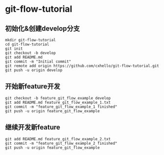 # git-flow-tutorial

## 初始化&创建develop分支

```shell
mkdir git-flow-tutorial
cd git-flow-tutorial
git init
git checkout -b develop
git add README.md
git commit -m "Initial commit"
git remote add origin https://github.com/cxhello/git-flow-tutorial.git
git push -u origin develop
```
## 开始新feature开发

```shell
git checkout -b feature_git_flow_example develop
git add README.md feature_git_flow_example_1.txt
git commit -m "feature_git_flow_example_1 finished"
git push -u origin feature_git_flow_example
```

## 继续开发新feature

```shell
git add README.md feature_git_flow_example_2.txt
git commit -m "feature_git_flow_example_2 finished"
git push -u origin feature_git_flow_example
```